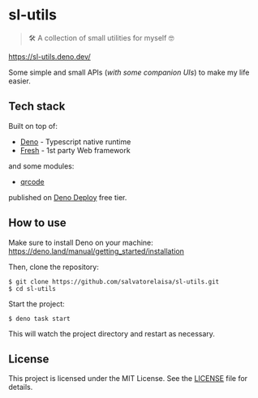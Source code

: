 # sl-utils

> 🛠️ A collection of small utilities for myself 🤓

https://sl-utils.deno.dev/

Some simple and small APIs (_with some companion UIs_) to make my life easier.

## Tech stack

Built on top of:

- [Deno](https://deno.land/) - Typescript native runtime
- [Fresh](https://fresh.deno.dev/) - 1st party Web framework

and some modules:

- [qrcode](https://jsr.io/@libs/qrcode)

published on [Deno Deploy](https://deno.com/deploy) free tier.

## How to use

Make sure to install Deno on your machine:
https://deno.land/manual/getting_started/installation

Then, clone the repository:

```
$ git clone https://github.com/salvatorelaisa/sl-utils.git
$ cd sl-utils
```

Start the project:

```
$ deno task start
```

This will watch the project directory and restart as necessary.

## License

This project is licensed under the MIT License. See the [LICENSE](LICENSE) file
for details.
